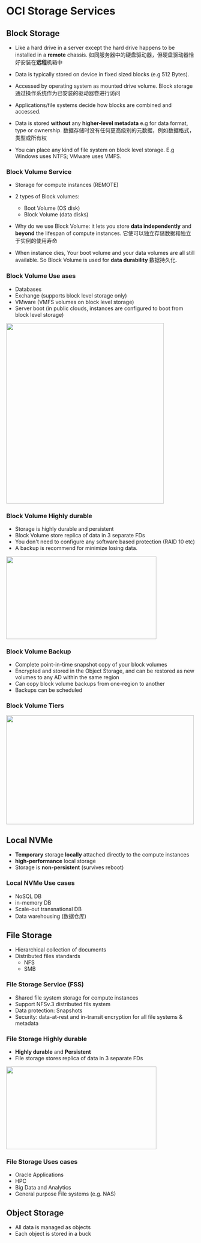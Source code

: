 # OCI Storage Services

## Block Storage

- Like a hard drive in a server except the hard drive happens to be installed in a **remote** chassis.
如同服务器中的硬盘驱动器，但硬盘驱动器恰好安装在**远程**机箱中

- Data is typically stored on device in fixed sized blocks (e.g 512 Bytes).

- Accessed by operating system as mounted drive volume.
Block storage 通过操作系统作为已安装的驱动器卷进行访问

- Applications/file systems decide how blocks are combined and accessed.

- Data is stored **without** any **higher-level metadata** e.g for data format, type or ownership.
数据存储时没有任何更高级别的元数据，例如数据格式，类型或所有权

- You can place any kind of file system on block level storage. E.g Windows uses NTFS; VMware uses VMFS.

### Block Volume Service

- Storage for compute instances (REMOTE)

- 2 types of Block volumes:
	- Boot Volume (OS disk)
	- Block Volume (data disks)
	
- Why do we use Block Volume: it lets you store **data independently** and **beyond** the lifespan of compute instances. 它使可以独立存储数据和独立于实例的使用寿命

- When instance  dies,  Your  boot  volume  and  your  data  volumes  are  all  still  available. So Block Volume is used for  **data durability** 数据持久化.

### Block Volume Use ases

- Databases
- Exchange (supports block level storage only)
- VMware (VMFS volumes on block level storage)
- Server boot (in public clouds, instances are configured to boot from block level storage)

<img src="https://imgur.com/PO5DbHp.png" width="420" height="480">

### Block Volume Highly durable

- Storage is highly durable and persistent
- Block Volume store replica of data in 3 separate FDs
- You don't need to configure any software based protection (RAID 10 etc)
- A backup is recommend for minimize losing data. 

<img src="https://imgur.com/UwItVxH.png" width="400" height="220">

### Block Volume Backup

- Complete point-in-time snapshot copy of your block volumes
- Encrypted and stored in the Object Storage, and can be restored as new volumes to any AD within the same region
- Can copy block volume backups from one-region to another
- Backups can be scheduled

### Block Volume Tiers

<img src="https://imgur.com/JGrdTwk.png" width="500" height="290">

## Local NVMe

- **Temporary** storage **locally** attached directly to the compute instances
-  **high-performance** local storage
- Storage is **non-persistent** (survives reboot)

### Local NVMe Use cases

- NoSQL DB
- in-memory DB
- Scale-out transnational DB
- Data warehousing (数据仓库)

## File Storage

- Hierarchical collection of documents
- Distributed files standards
	- NFS
	- SMB

### File Storage Service (FSS)

- Shared file system storage for compute instances
- Support NFSv.3 distributed fils system
- Data protection: Snapshots
- Security: data-at-rest and in-transit encryption for all file systems & metadata

### File Storage Highly durable

- **Highly durable**  and **Persistent**
- File storage stores replica of data in 3 separate FDs
<img src="https://imgur.com/schIwme.png" width="400" height="220">

### File Storage Uses cases

- Oracle Applications
- HPC
- Big Data and Analytics
- General purpose File systems (e.g. NAS)


## Object Storage

- All data is managed as objects
- Each object is stored in a buck




<!--stackedit_data:
eyJoaXN0b3J5IjpbNDUwMjY3MDMyLC0xMzkzNTM4MjYsMTI3OT
A1NDczNSwtNjM2MTAzMjUwLC0xNjMwODE3OTM2LC00NDc1NDIw
NTAsLTE5ODI3MDcwMTcsNzg5MzU0NzM0XX0=
-->